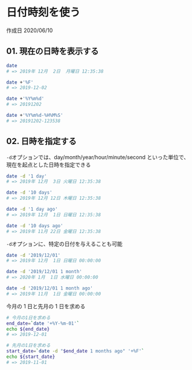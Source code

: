 # 日付時刻を使う

作成日 2020/06/10

## 01. 現在の日時を表示する

```bash
date
# => 2019年 12月  2日  月曜日 12:35:38

date +'%F'
# => 2019-12-02

date +'%Y%m%d'
# => 20191202

date +'%Y%m%d-%H%M%S'
# => 20191202-123538
```

## 02. 日時を指定する

`-d`オプションでは、day/month/year/hour/minute/second といった単位で、\
現在を起点とした日時を指定できる

```bash
date -d '1 day'
# => 2019年 12月  3日 火曜日 12:35:38

date -d '10 days'
# => 2019年 12月 12日 木曜日 12:35:38

date -d '1 day ago'
# => 2019年 12月  1日 日曜日 12:35:38

date -d '10 days ago'
# => 2019年 11月 22日 金曜日 12:35:38
```

`-d`オプションに、特定の日付を与えることも可能

```bash
date -d '2019/12/01'
# => 2019年 12月  1日 日曜日 00:00:00

date -d '2019/12/01 1 month'
# => 2020年 1月  1日 水曜日 00:00:00

date -d '2019/12/01 1 month ago'
# => 2019年 11月  1日 金曜日 00:00:00
```

今月の 1 日と先月の 1 日を求める

```bash
# 今月の1日を求める
end_date=`date '+%Y-%m-01'`
echo ${end_date}
# => 2019-12-01

# 先月の1日を求める
start_date=`date -d "$end_date 1 months ago" '+%F'`
echo ${start_date}
# => 2019-11-01
```
